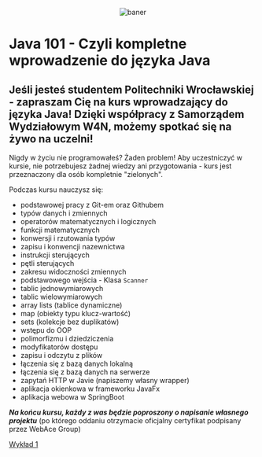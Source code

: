 <p align="center"><img src="https://user-images.githubusercontent.com/50357817/211667240-a5cc7635-b8ff-4d15-b849-33b43add557c.svg" alt="baner"></p>

# Java 101 - Czyli kompletne wprowadzenie do języka Java

## Jeśli jesteś studentem Politechniki Wrocławskiej - zapraszam Cię na kurs wprowadzający do języka Java! Dzięki współpracy z Samorządem Wydziałowym W4N, możemy spotkać się na żywo na uczelni!

Nigdy w życiu nie programowałeś? Żaden problem!
Aby uczestniczyć w kursie, nie potrzebujesz żadnej wiedzy ani przygotowania - kurs jest przeznaczony dla osób kompletnie "zielonych".

Podczas kursu nauczysz się:
- podstawowej pracy z Git-em oraz Githubem
- typów danych i zmiennych
- operatorów matematycznych i logicznych
- funkcji matematycznych
- konwersji i rzutowania typów
- zapisu i konwencji nazewnictwa
- instrukcji sterujących
- pętli sterujących
- zakresu widoczności zmiennych
- podstawowego wejścia - Klasa ```Scanner```
- tablic jednowymiarowych
- tablic wielowymiarowych
- array lists (tablice dynamiczne)
- map (obiekty typu klucz-wartość)
- sets (kolekcje bez duplikatów)
- wstępu do OOP
- polimorfizmu i dziedziczenia
- modyfikatorów dostępu
- zapisu i odczytu z plików
- łączenia się z bazą danych lokalną
- łączenia się z bazą danych na serwerze
- zapytań HTTP w Javie (napiszemy własny wrapper)
- aplikacja okienkowa w frameworku JavaFx
- aplikacja webowa w SpringBoot

***Na końcu kursu, każdy z was będzie poproszony o napisanie własnego projektu***
(po którego oddaniu otrzymacie oficjalny certyfikat podpisany przez WebAce Group)

[Wykład 1](https://github.com/WebAce-Group/java101/tree/main/w1)

